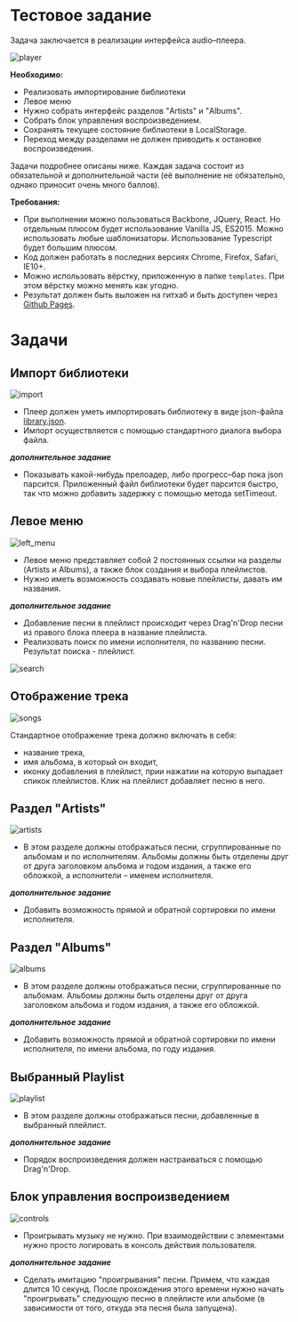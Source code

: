 # Тестовое задание

Задача заключается в реализации интерфейса audio–плеера.

![player](_img_/player.png)

**Необходимо:**

- Реализовать импортирование библиотеки
- Левое меню
- Нужно собрать интерфейс разделов "Artists" и "Albums".
- Собрать блок управления воспроизведением. 
- Сохранять текущее состояние библиотеки в LocalStorage.
- Переход между разделами не должен приводить к остановке воспроизведения.

Задачи подробнее описаны ниже. Каждая задача состоит из обязательной и дополнительной части (её выполнение не обязательно, однако приносит очень много баллов).

**Требования:**

- При выполнении можно пользоваться Backbone, JQuery, React. Но отдельным плюсом будет использование Vanilla JS, ES2015. Можно использовать любые шаблонизаторы. Использование Typescript будет большим плюсом.
- Код должен работать в последних версиях Chrome, Firefox, Safari, IE10+.
- Можно использовать вёрстку, приложенную в папке `templates`. При этом вёрстку можно менять как угодно.
- Результат должен быть выложен на гитхаб и быть доступен через [Github Pages](https://pages.github.com/).

# Задачи

## Импорт библиотеки

![import](_img_/import.png)

* Плеер должен уметь импортировать библиотеку в виде json-файла [library.json](https://raw.githubusercontent.com/VladimirSemenyuk/target-frontend-test/master/library.json).
* Импорт осуществляется с помощью стандартного диалога выбора файла.

***дополнительное задание***

* Показывать какой-нибудь прелоадер, либо прогресс–бар пока json парсится. Приложенный файл библиотеки будет парсится быстро, так что можно добавить задержку с помощью метода setTimeout.

## Левое меню

![left_menu](_img_/left_menu.png)

* Левое меню представляет собой 2 постоянных ссылки на разделы (Artists и Albums), а также блок создания и выбора плейлистов.
* Нужно иметь возможность создавать новые плейлисты, давать им названия. 

***дополнительное задание***

* Добавление песни в плейлист происходит через Drag'n'Drop песни из правого блока плеера в название плейлиста.
* Реализовать поиск по имени исполнителя, по названию песни. Результат поиска - плейлист.

![search](_img_/search.png)

## Отображение трека

![songs](_img_/songs.png)

Стандартное отображение трека должно включать в себя:
* название трека, 
* имя альбома, в который он входит, 
* иконку добавления в плейлист, прии нажатии на которую выпадает спикок плейлистов. Клик на плейлист добавляет песню в него. 

## Раздел "Artists"

![artists](_img_/artists.png)

* В этом разделе должны отображаться песни, сгруппированные по альбомам и по исполнителям. Альбомы должны быть отделены друг от друга заголовком альбома и годом издания, а также его обложкой, а исполнители – именем исполнителя.

***дополнительное задание***

* Добавить возможность прямой и обратной сортировки по имени исполнителя.

## Раздел "Albums"

![albums](_img_/albums.png)

* В этом разделе должны отображаться песни, сгруппированные по альбомам. Альбомы должны быть отделены друг от друга заголовком альбома и годом издания, а также его обложкой.

***дополнительное задание***

* Добавить возможность прямой и обратной сортировки по имени исполнителя, по имени альбома, по году издания.

## Выбранный Playlist

![playlist](_img_/playlist.png)

* В этом разделе должны отображаться песни, добавленные в выбранный плейлист. 

***дополнительное задание***

* Порядок воспроизведения должен настраиваться с помощью Drag'n'Drop.

## Блок управления воспроизведением

![controls](_img_/controls.png)

* Проигрывать музыку не нужно. При взаимодействии с элементами нужно просто логировать в консоль действия пользователя.

***дополнительное задание***

* Сделать имитацию "проигрывания" песни. Примем, что каждая длится 10 секунд. После прохождения этого времени нужно начать "проигрывать" следующую песню в плейлисте или альбоме (в зависимости от того, откуда эта песня была запущена).
